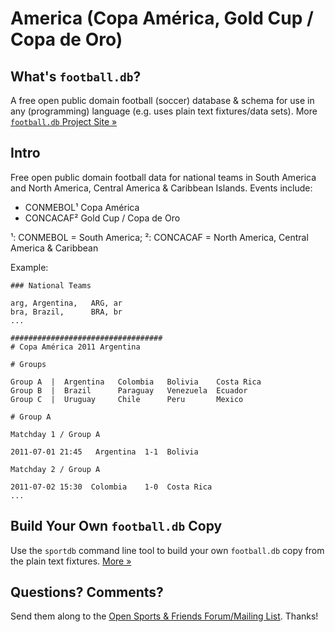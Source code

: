# America (Copa América, Gold Cup / Copa de Oro)

## What's `football.db`?

A free open public domain football (soccer) database & schema
for use in any (programming) language
(e.g. uses plain text fixtures/data sets).
More [`football.db` Project Site »](http://openfootball.github.io)

## Intro

Free open public domain football data for national teams in South America
and North America, Central America & Caribbean Islands. Events include:

- CONMEBOL¹ Copa América
- CONCACAF² Gold Cup / Copa de Oro

<!-- use handmade footnotes -->

¹: CONMEBOL = South America;
²: CONCACAF = North America, Central America & Caribbean



Example:

~~~
### National Teams

arg, Argentina,   ARG, ar
bra, Brazil,      BRA, br
...
~~~

~~~
##################################
# Copa América 2011 Argentina

# Groups

Group A  |  Argentina   Colombia   Bolivia    Costa Rica
Group B  |  Brazil      Paraguay   Venezuela  Ecuador
Group C  |  Uruguay     Chile      Peru       Mexico

# Group A

Matchday 1 / Group A

2011-07-01 21:45   Argentina  1-1  Bolivia    

Matchday 2 / Group A

2011-07-02 15:30  Colombia    1-0  Costa Rica    
...
~~~


## Build Your Own `football.db` Copy

Use the `sportdb` command line tool to build your own `football.db` copy
from the plain text fixtures. [More »](http://openfootball.github.io/build.html)


## Questions? Comments?

Send them along to the
[Open Sports & Friends Forum/Mailing List](http://groups.google.com/group/opensport).
Thanks!
